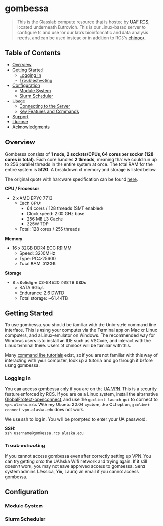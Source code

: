 # gombessa

> This is the Glasslab compute resource that is hosted by [UAF RCS](https://www.gi.alaska.edu/services/research-computing-systems), located underneath Butrovich. This is our Linux-based server to configure to and use for our lab's bioinformatic and data analysis needs, and can be used instead or in addition to RCS's [chinook](https://uaf-rcs.gitbook.io/uaf-rcs-hpc-docs/hpc).

## Table of Contents

- [Overview](#overview)
- [Getting Started](#getting-started)
  - [Logging In](#logging-in)
  - [Troubleshooting](#troubleshooting)
- [Configuration](#configuration)
  - [Module System](#module-system)
  - [Slurm Scheduler](#slurm-scheduler)
- [Usage](#usage)
  - [Connecting to the Server](#connecting-to-the-server)
  - [Key Features and Commands](#key-features-and-commands)
- [Support](#support)
- [License](#license)
- [Acknowledgments](#acknowledgments)

## Overview 

Gombessa consists of **1 node, 2 sockets/CPUs, 64 cores per socket (128 cores in total)**. Each core handles **2 threads**, meaning that we could run up to 256 parallel threads in the entire system at once. The total RAM for the entire system is **512G**. A breakdown of memory and storage is listed below. 

The original quote with hardware specification can be found [here](https://github.com/GlassLabGenomics/gombessa_docs/blob/main/system/UAF_RCS_241014-4C_v2.pdf).

**CPU / Processor**

* 2 x AMD EPYC 7713
    * Each CPU:
        * 64 cores / 128 threads (SMT enabled)
        * Clock speed: 2.00 GHz base
        * 256 MB L3 Cache
        * 225W TDP
    * Total: 128 cores / 256 threads

**Memory**

* 16 x 32GB DDR4 ECC RDIMM
    * Speed: 3200MHz
    * Type: PC4-25600
    * Total RAM: 512GB

**Storage**

* 8 x Solidigm D3-S4520 7.68TB SSDs
    * SATA 6Gb/s
    * Endurance: 2.6 DWPD
    * Total storage: ~61.44TB

## Getting Started

To use gombessa, you should be familiar with the Unix-style command line interface. This is using your computer via the Terminal app on Mac or Linux computers, and a Linux-emulator on Windows. The recommended way for Windows users is to install an IDE such as VSCode, and interact with the Linux terminal there. Users of chinook will be familiar with this.

Many [command line tutorials](https://ubuntu.com/tutorials/command-line-for-beginners#3-opening-a-terminal) exist, so if you are not familiar with this way of interacting with your computer, look up a tutorial and go through it before using gombessa. 

### Logging In

You can access gombessa only if you are on the [UA VPN](https://service.alaska.edu/TDClient/39/Portal/KB/ArticleDet?ID=975). This is a security feature enforced by RCS. 
If you are on a Linux system, install the alternative [GlobalProtect-openconnect](https://github.com/yuezk/GlobalProtect-openconnect), and use the `gpclient launch-gui` to connect to `vpn.alaska.edu`. With my Ubuntu 22.04 system, the CLI option, `gpclient connect vpn.alaska.edu` does not work.

We use ssh to log in. You will be prompted to enter your UA password.

**SSH:**  
`ssh username@gombessa.rcs.alaska.edu`

### Troubleshooting

If you cannot access gombessa even after correctly setting up VPN. You can try getting onto the UAlaska Wifi network and trying again. If it still doesn't work, you may not have approved access to gombessa. Send system admins (Jessica, Yin, Laura) an email if you cannot access gombessa.

## Configuration

### Module System

### Slurm Scheduler
